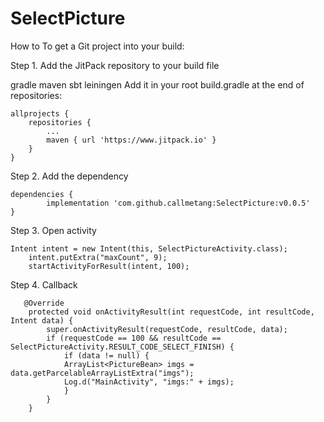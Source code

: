 # SelectPicture
How to
To get a Git project into your build:

Step 1. Add the JitPack repository to your build file

gradle
maven
sbt
leiningen
Add it in your root build.gradle at the end of repositories:

	allprojects {
		repositories {
			...
			maven { url 'https://www.jitpack.io' }
		}
	}
Step 2. Add the dependency

	dependencies {
	        implementation 'com.github.callmetang:SelectPicture:v0.0.5'
	}

Step 3. Open activity

 	
	Intent intent = new Intent(this, SelectPictureActivity.class);
        intent.putExtra("maxCount", 9);
        startActivityForResult(intent, 100);

Step 4. Callback
 
	   @Override
	    protected void onActivityResult(int requestCode, int resultCode, Intent data) {
			super.onActivityResult(requestCode, resultCode, data);
			if (requestCode == 100 && resultCode == SelectPictureActivity.RESULT_CODE_SELECT_FINISH) {
				if (data != null) {
				ArrayList<PictureBean> imgs = data.getParcelableArrayListExtra("imgs");
				Log.d("MainActivity", "imgs:" + imgs); 
				}
			}
	    }

